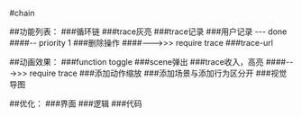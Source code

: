 #chain

##功能列表：
###循环链
###trace灰亮
###trace记录
###用户记录 --- done
####-- priority 1 
###删除操作
####--->>> require trace
###trace-url

##动画效果：
###function toggle
###scene弹出
###trace收入，高亮
####--->>> require trace
###添加动作缩放
###添加场景与添加行为区分开
###视觉导图

##优化：
###界面
###逻辑
###代码